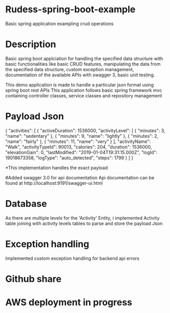 # Rudess-spring-boot-example
Basic spring application exampling crud operations

# Description

Basic spring boot applciation for handling the specified data structure  with basic functionalities like basic CRUD features, manipulating the data from the specified data structure, custom exception management, documentation of the available APIs with swagger 3, basic unit testing.

This demo application is made to handle a particular json format using spring boot rest APIs
This application follows basic spring framework mvc containing controller classes, service classes and repository management


# Payload Json
{
  "activities": [
    {
      "activeDuration": 1536000,
      "activityLevel": [
        {
          "minutes": 3,
          "name": "sedentary"
        },
        {
          "minutes": 9,
          "name": "lightly"
        },
        {
          "minutes": 2,
          "name": "fairly"
        },
        {
          "minutes": 11,
          "name": "very"
        }
      ],
      "activityName": "Walk",
      "activityTypeId": 90013,
      "calories": 204,
      "duration": 1536000,
      "elevationGain": 0,
      "lastModified": "2019-01-04T19:31:15.000Z",
      "logId": 19018673358,
      "logType": "auto_detected",
      "steps": 1799
    }
  ]
}

*This implementation handles the exact payload

#Added swagger 3.0 for api documentation
Api documentation can be found at
http://localhost:9191/swagger-ui.html

# Database 
As there are multiple levels for the 'Activity' Entity, i implemented Activity table joining with activity levels tables to parse and store the payload Json

# Exception handling
Implemented custom exception handling for backend api errors

# Github share

# AWS deployment in progress




